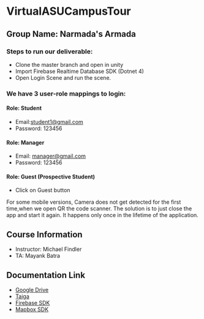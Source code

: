# VirtualASUCampusTour

## Group Name: Narmada's Armada
### Steps to run our deliverable:

- Clone the master branch and open in unity
- Import Firebase Realtime Database SDK (Dotnet 4)
- Open Login Scene and run the scene.

### We have 3 user-role mappings to login:

#### Role: Student
- Email:student1@gmail.com
- Password: 123456

#### Role: Manager
- Email: manager@gmail.com
- Password: 123456

#### Role: Guest (Prospective Student)
- Click on Guest button

For some mobile versions, Camera does not get detected for the first time,when we open QR the code scanner. The solution is to just close the app and start it again. It happens only once in the lifetime of the application.

## Course Information
- Instructor: Michael Findler
- TA: Mayank Batra

## Documentation Link
- [Google Drive](https://drive.google.com/drive/u/1/folders/1Iba4m-3zPiNDckWJbdGPTPylIKh7nO17)
- [Taiga](https://tree.taiga.io/project/nikhilhiremath65-ser-515/backlog)
- [Firebase SDK](https://firebase.google.com/download/unity)
- [Mapbox SDK](https://www.mapbox.com/install/unity/)
